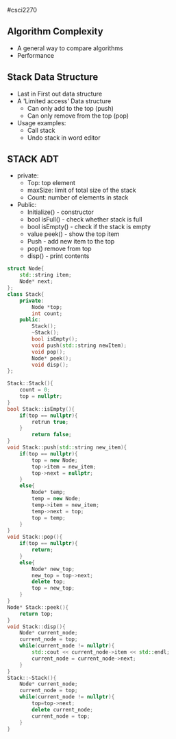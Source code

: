 #csci2270 
## Algorithm Complexity
- A general way to compare algorithms 
- Performance
## Stack Data Structure
- Last in First out data structure
- A 'Limited access' Data structure 
	- Can only add to the top (push)
	- Can only remove from the top (pop)
- Usage examples:
	- Call stack
	- Undo stack in word editor
## STACK ADT
- private:
	- Top: top element
	- maxSize: limit of total size of the stack
	- Count: number of elements in stack
- Public:
	- Initialize() - constructor
	- bool isFull() - check whether stack is full
	- bool isEmpty() - check if the stack is empty
	- value peek() - show the top item
	- Push - add new item to the top
	- pop() remove from top  
	- disp() - print contents

```cpp
struct Node{
	std::string item;
	Node* next;
};
class Stack{
	private:
		Node *top;
		int count;
	public:
		Stack();
		~Stack();
		bool isEmpty();
		void push(std::string newItem);
		void pop();
		Node* peek();
		void disp();
};
```
```cpp
Stack::Stack(){
	count = 0;
	top = nullptr;
}
bool Stack::isEmpty(){
	if(top == nullptr){
		retrun true;
	}
		return false;
}
void Stack::push(std::string new_item){
	if(top == nullptr){
		top = new Node;
		top->item = new_item;
		top->next = nullptr;
	}
	else{
		Node* temp;
		temp = new Node;
		temp->item = new_item;
		temp->next = top;
		top = temp;
	}
}
void Stack::pop(){
	if(top == nullptr){
		return;
	}
	else{
		Node* new_top;
		new_top = top->next;
		delete top;
		top = new_top;
	}
}
Node* Stack::peek(){
	return top;
}
void Stack::disp(){
	Node* current_node;
	current_node = top;
	while(current_node != nullptr){
		std::cout << current_node->item << std::endl;
		current_node = current_node->next;
	}
}
Stack::~Stack(){
	Node* current_node;
	current_node = top;
	while(current_node != nullptr){
		top=top->next;
		delete current_node;
		current_node = top;
	}
}
```